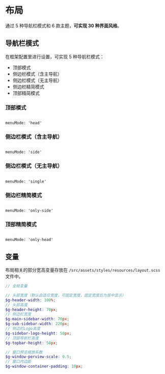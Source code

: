 # 布局

通过 5 种导航栏模式和 6 款主题，**可实现 30 种界面风格**。

## 导航栏模式

在框架配置里进行设置，可实现 5 种导航栏模式：

- 顶部模式
- 侧边栏模式（含主导航）
- 侧边栏模式（无主导航）
- 侧边栏精简模式 <Badge type="tip" text="专业版" vertical="top" />
- 顶部精简模式 <Badge type="tip" text="专业版" vertical="top" />

### 顶部模式

<p><img :src="$withBase('/menu-mode-head.png')" /></p>

```js:no-line-numbers
menuMode: 'head'
```

### 侧边栏模式（含主导航）

<p><img :src="$withBase('/menu-mode-side.png')" /></p>

```js:no-line-numbers
menuMode: 'side'
```

### 侧边栏模式（无主导航）

<p><img :src="$withBase('/menu-mode-single.png')" /></p>

```js:no-line-numbers
menuMode: 'single'
```

### 侧边栏精简模式 <Badge type="tip" text="专业版" vertical="top" />

<p><img :src="$withBase('/menu-mode-only-side.png')" /></p>

```js:no-line-numbers
menuMode: 'only-side'
```

### 顶部精简模式 <Badge type="tip" text="专业版" vertical="top" />

<p><img :src="$withBase('/menu-mode-only-head.png')" /></p>

```js:no-line-numbers
menuMode: 'only-head'
```

## 变量

布局相关的部分宽高变量存放在 `/src/assets/styles/resources/layout.scss` 文件中。

```scss
// 全局变量

// 头部宽度（默认自适应宽度，可固定宽度，固定宽度后为居中显示）
$g-header-width: 100%;
// 头部高度
$g-header-height: 70px;
// 侧边栏宽度
$g-main-sidebar-width: 70px;
$g-sub-sidebar-width: 220px;
// 侧边栏Logo高度
$g-sidebar-logo-height: 50px;
// 顶部导航栏高度
$g-topbar-height: 50px;

// 窗口预览缩放系数
$g-window-perview-scale: 0.5;
// 窗口内边距
$g-window-container-padding: 10px;
```